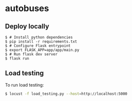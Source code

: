 # autobuses

## Deploy locally

```
$ # Install python dependencies
$ pip install -r requirements.txt
$ # Configure Flask entrypoint
$ export FLASK_APP=app/app/main.py
$ # Run flask dev server
$ flask run
```

## Load testing
To run load testing:

```bash
$ locust -f load_testing.py --host=http://localhost:5000
```